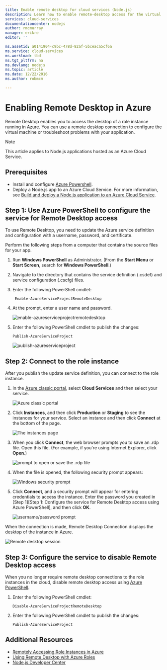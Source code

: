 ```yaml
---
title: Enable remote desktop for cloud services (Node.js)
description: Learn how to enable remote-desktop access for the virtual machines hosting your Azure Node.js application.
services: cloud-services
documentationcenter: nodejs
author: rmcmurray
manager: erikre
editor: ''

ms.assetid: a0141904-c9bc-478d-82af-5bceaca5cf6a
ms.service: cloud-services
ms.workload: tbd
ms.tgt_pltfrm: na
ms.devlang: nodejs
ms.topic: article
ms.date: 12/22/2016
ms.author: robmcm

---
```

# Enabling Remote Desktop in Azure
Remote Desktop enables you to access the desktop of a role instance
running in Azure. You can use a remote desktop connection to
configure the virtual machine or troubleshoot problems with your
application.

> [!NOTE]
> This article applies to Node.js applications hosted as an Azure Cloud Service.
> 
> 

## Prerequisites
* Install and configure [Azure Powershell](/powershell/azureps-cmdlets-docs).
* Deploy a Node.js app to an Azure Cloud Service. For more information, see [Build and deploy a Node.js application to an Azure Cloud Service](cloud-services-nodejs-develop-deploy-app.md).

## Step 1: Use Azure PowerShell to configure the service for Remote Desktop access
To use Remote Desktop, you need to update the Azure service definition and
configuration with a username, password, and certificate. 

Perform the following steps from a computer that contains the source files for your app.

1. Run **Windows PowerShell** as Administrator. (From the **Start Menu** or **Start Screen**, search for **Windows PowerShell**.)
2. Navigate to the directory that contains the service definition (.csdef) and
   service configuration (.cscfg) files.
3. Enter the following PowerShell cmdlet:
   
        Enable-AzureServiceProjectRemoteDesktop
4. At the prompt, enter a user name and password.
   
    ![enable-azureserviceprojectremotedesktop][enable-rdp]
5. Enter the following PowerShell cmdlet to publish the changes:
   
       Publish-AzureServiceProject
   
   ![publish-azureserviceproject][publish-project]

## Step 2: Connect to the role instance
After you publish the update service definition, you can connect to
the role instance.

1. In the [Azure classic portal], select **Cloud Services** and then select your service.
   
   ![Azure classic portal][cloud-services]
2. Click **Instances**, and then click **Production** or **Staging** to see the instances for your service. Select an instance and then click **Connect** at the bottom of the page.
   
   ![The instances page][3]
3. When you click **Connect**, the web browser prompts you to save an
   .rdp file. Open this file. (For example, if you're using Internet Explorer, click **Open**.)
   
   ![prompt to open or save the .rdp file][4]
4. When the file is opened, the following security prompt appears:
   
   ![Windows security prompt][5]
5. Click **Connect**, and a security prompt will appear for entering
   credentials to access the instance. Enter the password you created
   in [Step 1][Step 1: Configure the service for Remote Desktop access using Azure PowerShell], and then click **OK**.
   
   ![username/password prompt][6]

When the connection is made, Remote Desktop Connection displays the
desktop of the instance in Azure. 

![Remote desktop session][7]

## Step 3: Configure the service to disable Remote Desktop access
When you no longer require remote desktop connections to the role
instances in the cloud, disable remote desktop access using [Azure PowerShell].

1. Enter the following PowerShell cmdlet:
   
       Disable-AzureServiceProjectRemoteDesktop
2. Enter the following PowerShell cmdlet to publish the changes:
   
       Publish-AzureServiceProject

## Additional Resources
* [Remotely Accessing Role Instances in Azure] 
* [Using Remote Desktop with Azure Roles]
* [Node.js Developer Center](/develop/nodejs/)

[Azure PowerShell]: http://go.microsoft.com/?linkid=9790229&clcid=0x409

[Azure classic portal]: http://manage.windowsazure.com
[publish-project]: ./media/cloud-services-nodejs-enable-remote-desktop/publish-rdp.png
[enable-rdp]: ./media/cloud-services-nodejs-enable-remote-desktop/enable-rdp.png
[cloud-services]: ./media/cloud-services-nodejs-enable-remote-desktop/cloud-services-remote.png
[3]: ./media/cloud-services-nodejs-enable-remote-desktop/cloud-service-instance.png
[4]: ./media/cloud-services-nodejs-enable-remote-desktop/rdp-open.png
[5]: ./media/cloud-services-nodejs-enable-remote-desktop/remote-desktop-12.png
[6]: ./media/cloud-services-nodejs-enable-remote-desktop/remote-desktop-13.png
[7]: ./media/cloud-services-nodejs-enable-remote-desktop/remote-desktop-14.png

[Remotely Accessing Role Instances in Azure]: http://msdn.microsoft.com/library/windowsazure/hh124107.aspx
[Using Remote Desktop with Azure Roles]: http://msdn.microsoft.com/library/windowsazure/gg443832.aspx
